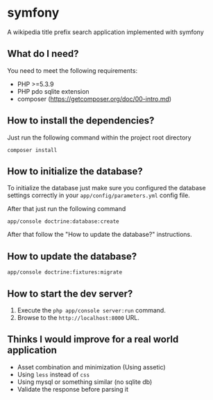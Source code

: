 symfony
=======

A wikipedia title prefix search application implemented with symfony


What do I need?
---------------

You need to meet the following requirements:

* PHP >=5.3.9
* PHP pdo sqlite extension
* composer (https://getcomposer.org/doc/00-intro.md)


How to install the dependencies?
--------------------------------

Just run the following command within the project root directory

`composer install`


How to initialize the database?
-------------------------------

To initialize the database just make sure you configured the database settings correctly 
in your `app/config/parameters.yml` config file.

After that just run the following command

`app/console doctrine:database:create`

After that follow the "How to update the database?" instructions.


How to update the database?
---------------------------

`app/console doctrine:fixtures:migrate`



How to start the dev server?
----------------------------

1. Execute the `php app/console server:run` command.
1. Browse to the `http://localhost:8000` URL.


Thinks I would improve for a real world application
---------------------------------------------------

* Asset combination and minimization (Using assetic)
* Using `less` instead of `css`
* Using mysql or something similar (no sqlite db)
* Validate the response before parsing it
